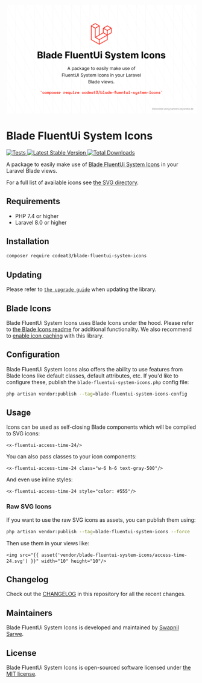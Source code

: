 <p align="center">
    <img src="./socialcard-blade-fluentui-system-icons.png" width="1280" title="Social Card Blade FluentUi System Icons">
</p>

# Blade FluentUi System Icons

<a href="https://github.com/codeat3/blade-fluentui-system-icons/actions?query=workflow%3ATests">
    <img src="https://github.com/codeat3/blade-fluentui-system-icons/workflows/Tests/badge.svg" alt="Tests">
</a>
<a href="https://packagist.org/packages/codeat3/blade-fluentui-system-icons">
    <img src="https://img.shields.io/packagist/v/codeat3/blade-fluentui-system-icons" alt="Latest Stable Version">
</a>
<a href="https://packagist.org/packages/codeat3/blade-fluentui-system-icons">
    <img src="https://img.shields.io/packagist/dt/codeat3/blade-fluentui-system-icons" alt="Total Downloads">
</a>

A package to easily make use of [Blade FluentUi System Icons](https://github.com/microsoft/fluentui-system-icons) in your Laravel Blade views.

For a full list of available icons see [the SVG directory](resources/svg).

## Requirements

- PHP 7.4 or higher
- Laravel 8.0 or higher

## Installation

```bash
composer require codeat3/blade-fluentui-system-icons
```

## Updating

Please refer to [`the upgrade guide`](UPGRADE.md) when updating the library.

## Blade Icons

Blade FluentUi System Icons uses Blade Icons under the hood. Please refer to [the Blade Icons readme](https://github.com/blade-ui-kit/blade-icons) for additional functionality. We also recommend to [enable icon caching](https://github.com/blade-ui-kit/blade-icons#caching) with this library.

## Configuration

Blade FluentUi System Icons also offers the ability to use features from Blade Icons like default classes, default attributes, etc. If you'd like to configure these, publish the `blade-fluentui-system-icons.php` config file:

```bash
php artisan vendor:publish --tag=blade-fluentui-system-icons-config
```

## Usage

Icons can be used as self-closing Blade components which will be compiled to SVG icons:

```blade
<x-fluentui-access-time-24/>
```

You can also pass classes to your icon components:

```blade
<x-fluentui-access-time-24 class="w-6 h-6 text-gray-500"/>
```

And even use inline styles:

```blade
<x-fluentui-access-time-24 style="color: #555"/>
```

### Raw SVG Icons

If you want to use the raw SVG icons as assets, you can publish them using:

```bash
php artisan vendor:publish --tag=blade-fluentui-system-icons --force
```

Then use them in your views like:

```blade
<img src="{{ asset('vendor/blade-fluentui-system-icons/access-time-24.svg') }}" width="10" height="10"/>
```

## Changelog

Check out the [CHANGELOG](CHANGELOG.md) in this repository for all the recent changes.

## Maintainers

Blade FluentUi System Icons is developed and maintained by [Swapnil Sarwe](https://swapnilsarwe.com).

## License

Blade FluentUi System Icons is open-sourced software licensed under [the MIT license](LICENSE.md).
